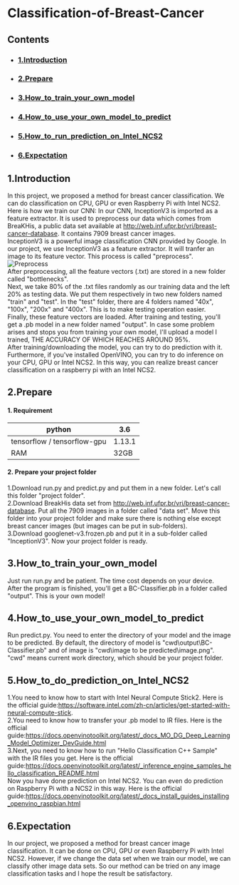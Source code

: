 # Classification-of-Breast-Cancer
## Contents
* ### [1.Introduction](1.Introduction)
* ### [2.Prepare](2.Prepare)
* ### [3.How_to_train_your_own_model](3.How_to_train_your_own_model)
* ### [4.How_to_use_your_own_model_to_predict](4.How_to_use_your_own_model_to_classify_a_single_image)
* ### [5.How_to_run_prediction_on_Intel_NCS2](4.How_to_use_your_own_model_to_classify_a_single_image)
* ### [6.Expectation](4.How_to_use_your_own_model_to_classify_a_single_image)
## 1.Introduction
In this project, we proposed a method for breast cancer classification. We can do classification on CPU, GPU or even Raspberry Pi with Intel NCS2.  
Here is how we train our CNN:
In our CNN, InceptionV3 is imported as a feature extractor. It is used to preprocess our data which comes from BreaKHis, a public data set available at http://web.inf.ufpr.br/vri/breast-cancer-database. It contains 7909 breast cancer images.  
InceptionV3 is a powerful image classification CNN provided by Google. In our project, we use InceptionV3 as a feature extractor. It will tranfer an image to its feature vector. This process is called "preprocess".  
![Preprocess](https://img-blog.csdnimg.cn/20190806170317582.png?x-oss-process=image/watermark,type_ZmFuZ3poZW5naGVpdGk,shadow_10,text_aHR0cHM6Ly9ibG9nLmNzZG4ubmV0L3dlaXhpbl80NDM0MDE5NA==,size_16,color_FFFFFF,t_70)  
After preprocessing, all the feature vectors (.txt) are stored in a new folder called "bottlenecks".  
Next, we take 80% of the .txt files randomly as our training data and the left 20% as testing data. We put them respectively in two new folders named "train" and "test". In the "test" folder, there are 4 folders named "40x", "100x", "200x" and "400x". This is to make testing operation easier.  
Finally, these feature vectors are loaded. After training and testing, you'll get a .pb model in a new folder named "output".
In case some problem arises and stops you from training your own model, I'll upload a model I trained, THE ACCURACY OF WHICH REACHES AROUND 95%.  
After training/downloading the model, you can try to do prediction with it.  
Furthermore, if you've installed OpenVINO, you can try to do inference on your CPU, GPU or Intel NCS2. In this way, you can realize breast cancer classification on a raspberry pi with an Intel NCS2.  
## 2.Prepare
#### 1. Requirement
|python|3.6  |
|--|--|
| tensorflow / tensorflow-gpu |1.13.1  |
| RAM |32GB|
#### 2. Prepare your project folder
1.Download run.py and predict.py and put them in a new folder. Let's call this folder "project folder".  
2.Download BreakHis data set from http://web.inf.ufpr.br/vri/breast-cancer-database. Put all the 7909 images in a folder called "data set". Move this folder into your project folder and make sure there is nothing else except breast cancer images (but images can be put in sub-folders).  
3.Download googlenet-v3.frozen.pb and put it in a sub-folder called "InceptionV3". Now your project folder is ready.  

## 3.How_to_train_your_own_model
Just run run.py and be patient. The time cost depends on your device.  
After the program is finished, you'll get a BC-Classifier.pb in a folder called "output". This is your own model!  
## 4.How_to_use_your_own_model_to_predict
Run predict.py. You need to enter the directory of your model and the image to be predicted. By default, the directory of model is "cwd\output\BC-Classifier.pb" and of image is "cwd\image to be predicted\image.png". "cwd" means current work directory, which should be your project folder.  
## 5.How_to_do_prediction_on_Intel_NCS2
1.You need to know how to start with Intel Neural Compute Stick2. Here is the official guide:https://software.intel.com/zh-cn/articles/get-started-with-neural-compute-stick.  
2.You need to know how to transfer your .pb model to IR files. Here is the official guide:https://docs.openvinotoolkit.org/latest/_docs_MO_DG_Deep_Learning_Model_Optimizer_DevGuide.html  
3.Next, you need to know how to run "Hello Classification C++ Sample" with the IR files you get. Here is the official guide:https://docs.openvinotoolkit.org/latest/_inference_engine_samples_hello_classification_README.html  
Now you have done prediction on Intel NCS2. You can even do prediction on Raspberry Pi with a NCS2 in this way. Here is the official guide:https://docs.openvinotoolkit.org/latest/_docs_install_guides_installing_openvino_raspbian.html  
## 6.Expectation
In our project, we proposed a method for breast cancer image classification. It can be done on CPU, GPU or even Raspberry Pi with Intel NCS2. However, if we change the data set when we train our model, we can classify other image data sets. So our method can be tried on any image classification tasks and I hope the result be satisfactory.
